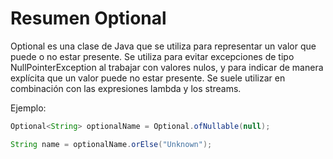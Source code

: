 # Resumen Optional

Optional es una clase de Java que se utiliza para representar un valor que puede o no estar presente. Se utiliza para evitar excepciones de tipo NullPointerException al trabajar con valores nulos, y para indicar de manera explícita que un valor puede no estar presente. Se suele utilizar en combinación con las expresiones lambda y los streams.

Ejemplo:

```java
Optional<String> optionalName = Optional.ofNullable(null);

String name = optionalName.orElse("Unknown");
```